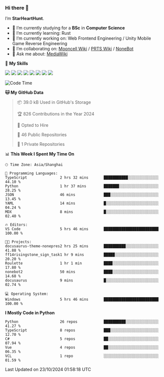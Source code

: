 ### Hi there 👋

I’m **StarHeartHunt**.

- 🏫 I’m currently studying for a **BSc** in **Computer Science**
- 🌱 I’m currently learning: Rust
- 🔭 I’m currently working on: Web Frontend Engineering / Unity Mobile Game Reverse Engineering
- 👯 I’m collaborating on: [Mooncell Wiki](https://fgo.wiki/) / [PRTS Wiki](http://prts.wiki/) / [NoneBot](https://github.com/nonebot)
- 💬 Ask me about: [MediaWiki](https://www.mediawiki.org)

🌟 **My Skills**

![](https://img.shields.io/badge/-Python-3e74a2?style=flat-square&logo=Python&logoColor=fff)
![](https://img.shields.io/badge/-Node.js-339933?style=flat-square&logo=node.js&logoColor=fff)
![](https://img.shields.io/badge/-Vue-4fc08d?style=flat-square&logo=vue.js&logoColor=fff)
![](https://img.shields.io/badge/-React-2d98ce?style=flat-square&logo=React&logoColor=fff)
![](https://img.shields.io/badge/-TypeScript-3178C6?style=flat-square&logo=TypeScript&logoColor=fff)
![](https://img.shields.io/badge/-Docker-2496ED?style=flat-square&logo=Docker&logoColor=fff)
![](https://img.shields.io/badge/-Linux-000000?style=flat-square&logo=Linux&logoColor=fff)
![](https://img.shields.io/badge/-Dotnet-512bd4?style=flat-square&logo=.net&logoColor=fff)

<!--START_SECTION:waka-->
![Code Time](http://img.shields.io/badge/Code%20Time-1%2C368%20hrs%2019%20mins-blue)

**🐱 My GitHub Data** 

> 📦 39.0 kB Used in GitHub's Storage 
 > 
> 🏆 826 Contributions in the Year 2024
 > 
> 💼 Opted to Hire
 > 
> 📜 46 Public Repositories 
 > 
> 🔑 1 Private Repositories 
 > 
📊 **This Week I Spent My Time On** 

```text
🕑︎ Time Zone: Asia/Shanghai

💬 Programming Languages: 
TypeScript               2 hrs 32 mins       ███████████░░░░░░░░░░░░░░   44.10 % 
Python                   1 hr 37 mins        ███████░░░░░░░░░░░░░░░░░░   28.25 % 
JSON                     46 mins             ███░░░░░░░░░░░░░░░░░░░░░░   13.45 % 
YAML                     14 mins             █░░░░░░░░░░░░░░░░░░░░░░░░   04.24 % 
MDX                      8 mins              █░░░░░░░░░░░░░░░░░░░░░░░░   02.40 % 

🔥 Editors: 
VS Code                  5 hrs 46 mins       █████████████████████████   100.00 % 

🐱‍💻 Projects: 
docusaurus-theme-nonepres2 hrs 25 mins       ██████████░░░░░░░░░░░░░░░   41.88 % 
ff14risingstone_sign_task1 hr 9 mins         █████░░░░░░░░░░░░░░░░░░░░   20.20 % 
Roulette                 1 hr 1 min          ████░░░░░░░░░░░░░░░░░░░░░   17.80 % 
nonebot2                 50 mins             ████░░░░░░░░░░░░░░░░░░░░░   14.68 % 
docusaurus               9 mins              █░░░░░░░░░░░░░░░░░░░░░░░░   02.74 % 

💻 Operating System: 
Windows                  5 hrs 46 mins       █████████████████████████   100.00 % 
```

**I Mostly Code in Python** 

```text
Python                   26 repos            ██████████░░░░░░░░░░░░░░░   41.27 % 
TypeScript               8 repos             ███░░░░░░░░░░░░░░░░░░░░░░   12.70 % 
C#                       5 repos             ██░░░░░░░░░░░░░░░░░░░░░░░   07.94 % 
Vue                      4 repos             ██░░░░░░░░░░░░░░░░░░░░░░░   06.35 % 
VCL                      1 repo              ░░░░░░░░░░░░░░░░░░░░░░░░░   01.59 % 
```




 Last Updated on 23/10/2024 01:58:18 UTC
<!--END_SECTION:waka-->
